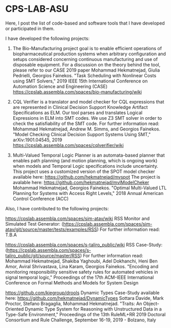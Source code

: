 # CPS-LAB-ASU
Here, I post the list of code-based and software tools that I have developed or participated in them.

I have developed the following projects:

1) The Bio-Manufacturing project goal is to enable efficient operations of biopharmaceutical production systems when arbitrary configuration and setups considered concerning continuous manufacturing and use of disposable equipment.
For a discussion on the theory behind the tool, please refer to our CASE 2019 paper
Mohammad Hekmatnejad, Giulia Pedrielli, Georgios Fainekos. "Task Scheduling with Nonlinear Costs using SMT Solvers," 2019 IEEE 15th International Conference on Automation Science and Engineering (CASE)
https://cpslab.assembla.com/spaces/bio-manufacturing/wiki


2) CQL Verifier is a translator and model checker for CQL expressions that are represented in Clinical Decision Support Knowledge Artifact Specifications as ELM. Our tool parses and translates Logical Expressions in ELM into SMT codes. We use Z3 SMT solver in order to check the satisfiability of the SMT code.
For further information read:
Mohammad Hekmatnejad, Andrew M. Simms, and Georgios Fainekos. "Model Checking Clinical Decision Support Systems Using SMT," arXiv:1901.04545, 2019
https://cpslab.assembla.com/spaces/cqlverifier/wiki

3) Multi-Valued Temporal Logic Planner is an automata-based planner that enables path planning (and motion planning, which is ongoing work) when models and Temporal Logic specifications include uncertainty.
This project uses a customized version of the SPOT model checker available here: https://github.com/hekmatnejad/mvspot
The project is avalable here:
https://github.com/hekmatnejad/mvlModelCheker
Mohammad Hekmatnejad, Georgios Fainekos. "Optimal Multi-Valued LTL Planning for Systems with Access Right Levels," 2018 Annual American Control Conference (ACC)


Also, I have contributed to the following projects:

https://cpslab.assembla.com/spaces/sim-atav/wiki
RSS Monitor and Simulated Test Generator: (https://cpslab.assembla.com/spaces/sim-atav/git/source/master/tests/examples/RSS)
For further information read:
T.B.A

https://cpslab.assembla.com/spaces/s-taliro_public/wiki 
RSS Case-Study: (https://cpslab.assembla.com/spaces/s-taliro_public/git/source/master/RSS)
For further information read:
Mohammad Hekmatnejad, Shakiba Yaghoubi, Adel Dokhanchi, Heni Ben Amor, Aviral Shrivastava, Lina Karam, Georgios Fainekos. "Encoding and monitoring responsibility sensitive safety rules for automated vehicles in signal temporal logic," Proceedings of the 17th ACM-IEEE International Conference on Formal Methods and Models for System Design

https://github.com/kiegroup/drools
Dynamic Types Case-Study available here: https://github.com/hekmatnejad/DynamicTypes
Sottara Davide, Mark Proctor, Stefano Bragaglia, Mohammad Hekmatnejad. "Traits: An Object-Oriented Dynamic Type System for Reasoning with Unstructured Data in a Type-Safe Environment," Proceedings of the 13th RuleML+RR 2019 Doctoral Consortium and Rule Challenge, September 16-19, 2019 - Bolzano, Italy

